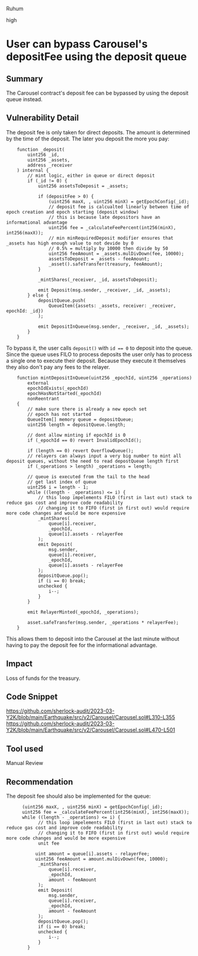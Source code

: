 Ruhum

high

# User can bypass Carousel's depositFee using the deposit queue

## Summary
The Carousel contract's deposit fee can be bypassed by using the deposit queue instead.

## Vulnerability Detail
The deposit fee is only taken for direct deposits. The amount is determined by the time of the deposit. The later you deposit the more you pay:
```sol
    function _deposit(
        uint256 _id,
        uint256 _assets,
        address _receiver
    ) internal {
        // mint logic, either in queue or direct deposit
        if (_id != 0) {
            uint256 assetsToDeposit = _assets;

            if (depositFee > 0) {
                (uint256 maxX, , uint256 minX) = getEpochConfig(_id);
                // deposit fee is calcualted linearly between time of epoch creation and epoch starting (deposit window)
                // this is because late depositors have an informational advantage
                uint256 fee = _calculateFeePercent(int256(minX), int256(maxX));
                // min minRequiredDeposit modifier ensures that _assets has high enough value to not devide by 0
                // 0.5% = multiply by 10000 then divide by 50
                uint256 feeAmount = _assets.mulDivDown(fee, 10000);
                assetsToDeposit = _assets - feeAmount;
                _asset().safeTransfer(treasury, feeAmount);
            }

            _mintShares(_receiver, _id, assetsToDeposit);

            emit Deposit(msg.sender, _receiver, _id, _assets);
        } else {
            depositQueue.push(
                QueueItem({assets: _assets, receiver: _receiver, epochId: _id})
            );

            emit DepositInQueue(msg.sender, _receiver, _id, _assets);
        }
    }
```
To bypass it, the user calls `deposit()` with `id == 0` to deposit into the queue. Since the queue uses FILO to process deposits the user only has to process a single one to execute their deposit. Because they execute it themselves they also don't pay any fees to the relayer.
```sol
    function mintDepositInQueue(uint256 _epochId, uint256 _operations)
        external
        epochIdExists(_epochId)
        epochHasNotStarted(_epochId)
        nonReentrant
    {
        // make sure there is already a new epoch set
        // epoch has not started
        QueueItem[] memory queue = depositQueue;
        uint256 length = depositQueue.length;

        // dont allow minting if epochId is 0
        if (_epochId == 0) revert InvalidEpochId();

        if (length == 0) revert OverflowQueue();
        // relayers can always input a very big number to mint all deposit queues, without the need to read depostQueue length first
        if (_operations > length) _operations = length;

        // queue is executed from the tail to the head
        // get last index of queue
        uint256 i = length - 1;
        while ((length - _operations) <= i) {
            // this loop impelements FILO (first in last out) stack to reduce gas cost and improve code readability
            // changing it to FIFO (first in first out) would require more code changes and would be more expensive
            _mintShares(
                queue[i].receiver,
                _epochId,
                queue[i].assets - relayerFee
            );
            emit Deposit(
                msg.sender,
                queue[i].receiver,
                _epochId,
                queue[i].assets - relayerFee
            );
            depositQueue.pop();
            if (i == 0) break;
            unchecked {
                i--;
            }
        }

        emit RelayerMinted(_epochId, _operations);

        asset.safeTransfer(msg.sender, _operations * relayerFee);
    }
```

This allows them to deposit into the Carousel at the last minute without having to pay the deposit fee for the informational advantage.

## Impact
Loss of funds for the treasury.

## Code Snippet
https://github.com/sherlock-audit/2023-03-Y2K/blob/main/Earthquake/src/v2/Carousel/Carousel.sol#L310-L355
https://github.com/sherlock-audit/2023-03-Y2K/blob/main/Earthquake/src/v2/Carousel/Carousel.sol#L470-L501
## Tool used

Manual Review

## Recommendation
The deposit fee should also be implemented for the queue:

```sol
      (uint256 maxX, , uint256 minX) = getEpochConfig(_id);
      uint256 fee = _calculateFeePercent(int256(minX), int256(maxX));
      while ((length - _operations) <= i) {
            // this loop impelements FILO (first in last out) stack to reduce gas cost and improve code readability
            // changing it to FIFO (first in first out) would require more code changes and would be more expensive
            unit fee 
                           
           uint amount = queue[i].assets - relayerFee;
           uint256 feeAmount = amount.mulDivDown(fee, 10000);
            _mintShares(
                queue[i].receiver,
                _epochId,
                amount - feeAmount
            );
            emit Deposit(
                msg.sender,
                queue[i].receiver,
                _epochId,
                amount - feeAmount
            );
            depositQueue.pop();
            if (i == 0) break;
            unchecked {
                i--;
            }
        }
```
